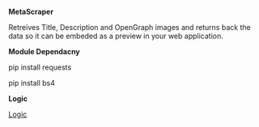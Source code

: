 **MetaScraper**

Retreives Title, Description and OpenGraph images and returns back the data so it can be embeded as a preview in your web application.


**Module Dependacny**

pip install requests 

pip install bs4

**Logic**

[Logic](https://github.com/V3LKR0W/MetaScraper/blob/master/Logic.png)